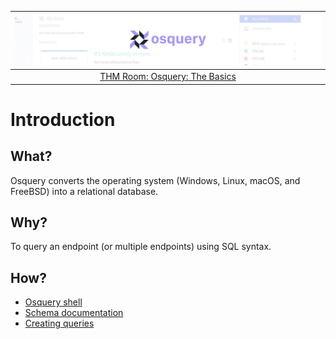 | ![osquery](../../_static/images/osquery-room-banner.png)
|:--:|
| [THM Room: Osquery: The Basics](https://tryhackme.com/room/osqueryf8) |

# Introduction

## What?

Osquery converts the operating system (Windows, Linux, macOS, and FreeBSD) into a relational database.

## Why?

To query an endpoint (or multiple endpoints) using SQL syntax.

## How?

* [Osquery shell](shell.md)
* [Schema documentation](schemas.md)
* [Creating queries](queries.md)

